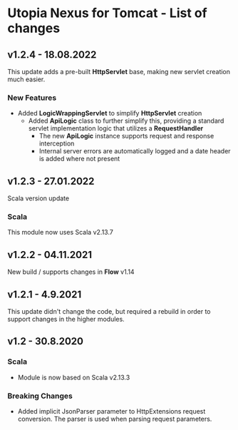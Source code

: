 # Utopia Nexus for Tomcat - List of changes

## v1.2.4 - 18.08.2022
This update adds a pre-built **HttpServlet** base, making new servlet creation much easier.
### New Features
- Added **LogicWrappingServlet** to simplify **HttpServlet** creation
  - Added **ApiLogic** class to further simplify this, providing a standard servlet implementation logic that utilizes 
    a **RequestHandler** 
    - The new **ApiLogic** instance supports request and response interception
    - Internal server errors are automatically logged and a date header is added where not present

## v1.2.3 - 27.01.2022
Scala version update
### Scala
This module now uses Scala v2.13.7

## v1.2.2 - 04.11.2021
New build / supports changes in **Flow** v1.14

## v1.2.1 - 4.9.2021
This update didn't change the code, but required a rebuild in order to support changes in the higher modules.

## v1.2 - 30.8.2020
### Scala
- Module is now based on Scala v2.13.3
### Breaking Changes
- Added implicit JsonParser parameter to HttpExtensions request conversion. 
The parser is used when parsing request parameters.
